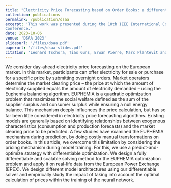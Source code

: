 ```yaml
---
title: "Electricity Price Forecasting based on Order Books: a differentiable optimization approach"
collection: publications
permalink: /publication/dsaa
excerpt: 'This work was presented during the 10th IEEE International Conference on Data Science and Advanced Analytics
Conference.'
date: 2023-10-06
venue: 'DSAA 2023'
slidesurl: '/files/dsaa.pdf'
paperurl: '/files/dsaa-slides.pdf'
citation: 'Leonard Tschora, Tias Guns, Erwan Pierre, Marc Plantevit and Céline. Robardet, Electricity Price Forecasting based on Order Books: a differentiable optimization approach, 2023 IEEE 10th International Conference on Data Science and Advanced Analytics (DSAA), Thessaloniki, Greece, 2023, pp. 1-10, doi: 10.1109/DSAA60987.2023.10302542.'
---
```


We consider day-ahead electricity price forecasting on the European market. In this market, participants can offer electricity for sale or purchase for a specific price by submitting overnight orders. Market operators determine the market clearing price – the price at which the amount of electricity supplied equals the amount of electricity demanded – using the Euphemia balancing algorithm. EUPHEMIA is a quadratic optimization problem that maximizes the social welfare defined as the sum of the supplier surplus and consumer surplus while ensuring a null energy balance. This mechanism deeply influences the price calculation, but has so far been little considered in electricity price forecasting algorithms. Existing models are generally based on identifying relationships between exogenous characteristics (consumption and production forecasts) and the market clearing price to be predicted. A few studies have examined the EUPHEMIA mechanism during prediction, by doing costly manual transformations on order books. In this article, we overcome this limitation by considering the pricing mechanism during model training. For this, we use a predict-and-optimize strategy with differentiable optimization. We design a fully differentiable and scalable solving method for the EUPHEMIA optimization problem and apply it on real-life data from the European Power Exchange (EPEX). We design different model architectures using our differentiable solver and empirically study the impact of taking into account the optimal calculation of prices within the training of the neural network.
